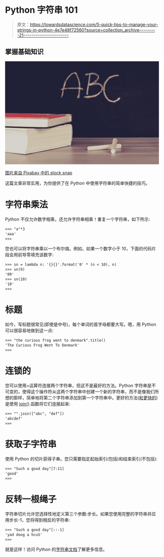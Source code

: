 # Python 字符串 101

> 原文：<https://towardsdatascience.com/5-quick-tips-to-manage-your-strings-in-python-4e7e48f72560?source=collection_archive---------21----------------------->

## 掌握基础知识

![](img/72edcdd608f5bd20021c2442974cce30.png)

[图片来自 Pixabay 中的 stock snap](https://pixabay.com/photos/school-books-desk-chalkboard-chalk-926213/)

这篇文章非常实用，为你提供了在 Python 中使用字符串的简单快捷的技巧。

# 字符串乘法

Python 不仅允许数字相乘，还允许字符串相乘！重复一个字符串，如下所示:

```
>>> "a"*3
'aaa'
>>>
```

您也可以将字符串乘以一个布尔值。例如，如果一个数字小于 10，下面的代码片段会用前导零填充该数字:

```
>>> sn = lambda n: '{}{}'.format('0' * (n < 10), n)
>>> sn(9)
'09'
>>> sn(10)
'10'
>>>
```

# 标题

如今，写标题很常见(即使是中号)，每个单词的首字母都要大写。嗯，用 Python 可以很容易地做到这一点:

```
>>> "the curious frog went to denmark".title()
'The Curious Frog Went To Denmark'
>>>
```

# 连锁的

您可以使用+运算符连接两个字符串，但这不是最好的方法。Python 字符串是不可变的，使得这个操作符从这两个字符串中创建一个新的字符串，而不是像我们所想的那样，简单地将第二个字符串添加到第一个字符串中。更好的方法([和更快的](/3-techniques-to-make-your-python-code-faster-193ffab5eb36))是使用 [join()](https://docs.python.org/3/library/stdtypes.html#str.join) 函数将它们连接起来:

```
>>> "".join(["abc", "def"])
'abcdef'
>>>
```

# 获取子字符串

使用 Python 的切片获得子串。您只需要指定起始索引(包括)和结束索引(不包括):

```
>>> "Such a good day"[7:11]
'good'
>>>
```

# 反转一根绳子

字符串切片允许您选择性地定义第三个参数:步长。如果您使用完整的字符串并应用步长-1，您将得到相反的字符串:

```
>>> "Such a good day"[::-1]
'yad doog a hcuS'
>>>
```

就是这样！访问 Python 的[字符串文档](https://docs.python.org/3/library/stdtypes.html#text-sequence-type-str)了解更多信息。